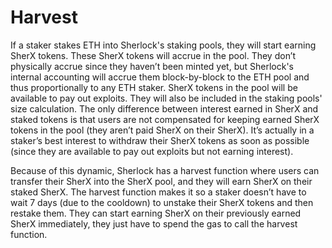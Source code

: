 # Harvest

If a staker stakes ETH into Sherlock's staking pools, they will start earning SherX tokens. These SherX tokens will accrue in the pool. They don’t physically accrue since they haven’t been minted yet, but Sherlock's internal accounting will accrue them block-by-block to the ETH pool and thus proportionally to any ETH staker. SherX tokens in the pool will be available to pay out exploits. They will also be included in the staking pools' size calculation. The only difference between interest earned in SherX and staked tokens is that users are not compensated for keeping earned SherX tokens in the pool \(they aren’t paid SherX on their SherX\). It’s actually in a staker’s best interest to withdraw their SherX tokens as soon as possible \(since they are available to pay out exploits but not earning interest\).

Because of this dynamic, Sherlock has a harvest function where users can transfer their SherX into the SherX pool, and they will earn SherX on their staked SherX. The harvest function makes it so a staker doesn’t have to wait 7 days \(due to the cooldown\) to unstake their SherX tokens and then restake them. They can start earning SherX on their previously earned SherX immediately, they just have to spend the gas to call the harvest function.

